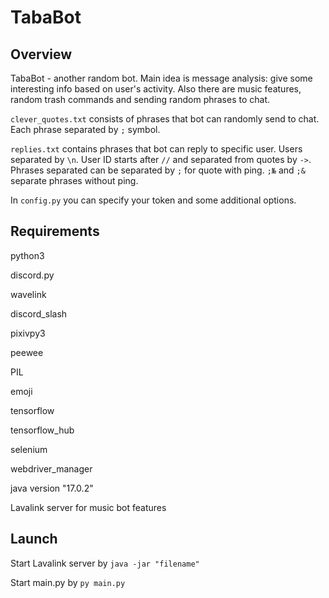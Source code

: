 # TabaBot
## Overview
TabaBot - another random bot. Main idea is message analysis: give some interesting info based on user's activity. Also there are music features, random trash commands and sending random phrases to chat.

`clever_quotes.txt` consists of phrases that bot can randomly send to chat. Each phrase separated by `;` symbol.

`replies.txt` contains phrases that bot can reply to specific user. Users separated by `\n`. User ID starts after `//` and separated from quotes by `->`. Phrases separated can be separated by `;` for quote with ping. `;№` and `;&` separate phrases without ping.

In `config.py` you can specify your token and some additional options.

## Requirements
python3

discord.py

wavelink

discord_slash

pixivpy3

peewee

PIL

emoji

tensorflow

tensorflow_hub

selenium

webdriver_manager

java version "17.0.2"

Lavalink server for music bot features

## Launch
Start Lavalink server by `java -jar "filename"`

Start main.py by `py main.py`
